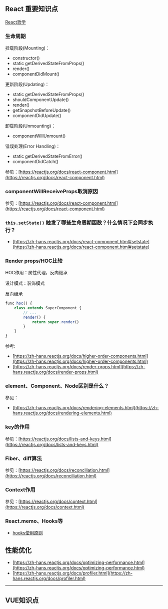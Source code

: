 ## React 重要知识点

[React哲学](https://zh-hans.reactjs.org/docs/thinking-in-react.html)

### **生命周期**

挂载阶段(Mounting)：
- constructor()
- static getDerivedStateFromProps()
- render()
- componentDidMount()

更新阶段(Updating)：
- static getDerivedStateFromProps()
- shouldComponentUpdate()
- render()
- getSnapshotBeforeUpdate()
- componentDidUpdate()

卸载阶段(Unmounting)：
- componentWillUnmount()

错误处理(Error Handling)：
- static getDerivedStateFromError()
- componentDidCatch()

参见：[https://reactjs.org/docs/react-component.html](https://reactjs.org/docs/react-component.html)

### **componentWillReceiveProps取消原因**

参见：[https://reactjs.org/docs/react-component.html](https://reactjs.org/docs/react-component.html)

### **`this.setState()` 触发了哪些生命周期函数？什么情况下会同步执行？**

- [https://zh-hans.reactjs.org/docs/react-component.html#setstate](https://zh-hans.reactjs.org/docs/react-component.html#setstate)

### **Render props/HOC比较**

HOC作用：属性代理，反向继承

设计模式：装饰模式

反向继承

```javascript
func hoc() {
    class extends SuperComponent {
        // ...
        render() {
            return super.render()
        }
    }
}
```

参考:

- [https://zh-hans.reactjs.org/docs/higher-order-components.html](https://zh-hans.reactjs.org/docs/higher-order-components.html)
- [https://zh-hans.reactjs.org/docs/render-props.html](https://zh-hans.reactjs.org/docs/render-props.html)

### **element、Component、Node区别是什么？**

参见：
- [https://zh-hans.reactjs.org/docs/rendering-elements.html](https://zh-hans.reactjs.org/docs/rendering-elements.html)

### **key的作用**

参见：[https://reactjs.org/docs/lists-and-keys.html](https://reactjs.org/docs/lists-and-keys.html)

### **Fiber、diff算法**

参见：[https://reactjs.org/docs/reconciliation.html](https://reactjs.org/docs/reconciliation.html)

### **Context作用**

参见：[https://reactjs.org/docs/context.html](https://reactjs.org/docs/context.html)

### **React.memo、Hooks等**

- [hooks使用原则](https://zh-hans.reactjs.org/docs/hooks-rules.html)

## 性能优化

- [https://zh-hans.reactjs.org/docs/optimizing-performance.html](https://zh-hans.reactjs.org/docs/optimizing-performance.html)
- [https://zh-hans.reactjs.org/docs/profiler.html](https://zh-hans.reactjs.org/docs/profiler.html)

---

## **VUE知识点**